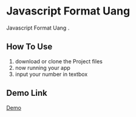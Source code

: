 # Javascript Format Uang

Javascript Format Uang  .

## How To Use
1. download or clone the Project files
2. now running your app
3. input your number in textbox


## Demo Link
[Demo](https://codepen.io/firmanJS/pen/BmwxBY)
